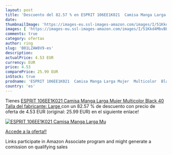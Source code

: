 ```yaml
---
layout: post
title: 'Descuento del 82.57 % en ESPRIT 106EE1K021  Camisa Manga Larga Mu'
date: 
thumbnailImage: 'https://images-eu.ssl-images-amazon.com/images/I/51Kkd4MbvBL._SL200_.jpg'
images: [ 'https://images-eu.ssl-images-amazon.com/images/I/51Kkd4MbvBL._SL200_.jpg' ]
comments: true
category: ofertas
author: ring
slug: 'B01LZAW8V9-es'
description:
actualPrice: 4.53 EUR
currency: EUR
price: 4.53
comparePrice: 25.99 EUR
inStock: true
prodname: 'ESPRIT 106EE1K021  Camisa Manga Larga Mujer  Multicolor  Black   40  Talla del fabricante: Large '
country: 'es'
---
```


Tienes [ESPRIT 106EE1K021  Camisa Manga Larga Mujer  Multicolor  Black   40  Talla del fabricante: Large ](https://www.amazon.es/dp/B01LZAW8V9/?tag=tolees-21) con un 82.57 % de descuento con precio de oferta de 4.53 EUR (original: 25.99 EUR) en el siguiente enlace!

[![ESPRIT 106EE1K021  Camisa Manga Larga Mu](https://images-eu.ssl-images-amazon.com/images/I/51Kkd4MbvBL._SL200_.jpg)](https://www.amazon.es/dp/B01LZAW8V9/?tag=tolees-21)

[Accede a la oferta!!](https://www.amazon.es/dp/B01LZAW8V9/?tag=tolees-21)

Links participate in Amazon Associate program and might generate a comission on qualifying sales


